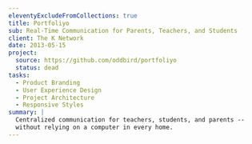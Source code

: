 ```yaml
---
eleventyExcludeFromCollections: true
title: Portfoliyo
sub: Real-Time Communication for Parents, Teachers, and Students
client: The K Network
date: 2013-05-15
project:
  source: https://github.com/oddbird/portfoliyo
  status: dead
tasks:
  - Product Branding
  - User Experience Design
  - Project Architecture
  - Responsive Styles
summary: |
  Centralized communication for teachers, students, and parents --
  without relying on a computer in every home.
---
```


